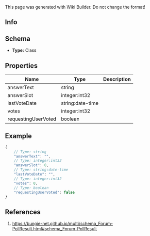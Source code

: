 <span class="wiki-builder">This page was generated with Wiki Builder. Do not change the format!</span>

## Info

## Schema
* **Type:** Class

## Properties
Name | Type | Description
---- | ---- | -----------
answerText | string | 
answerSlot | integer:int32 | 
lastVoteDate | string:date-time | 
votes | integer:int32 | 
requestingUserVoted | boolean | 

## Example
```javascript
{
    // Type: string
    "answerText": "",
    // Type: integer:int32
    "answerSlot": 0,
    // Type: string:date-time
    "lastVoteDate": "",
    // Type: integer:int32
    "votes": 0,
    // Type: boolean
    "requestingUserVoted": false
}

```

## References
1. https://bungie-net.github.io/multi/schema_Forum-PollResult.html#schema_Forum-PollResult
